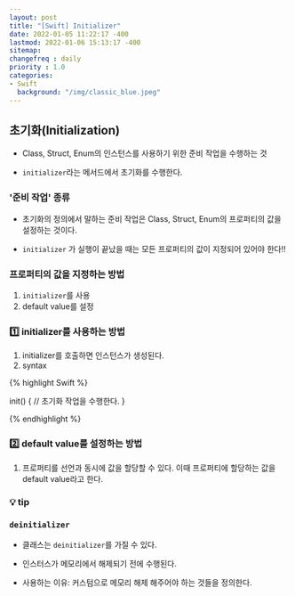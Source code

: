```yaml
---
layout: post
title: "[Swift] Initializer"
date: 2022-01-05 11:22:17 -400
lastmod: 2022-01-06 15:13:17 -400
sitemap:
changefreq : daily
priority : 1.0
categories:
- Swift
  background: "/img/classic_blue.jpeg"
---
```


## 초기화(Initialization)
- Class, Struct, Enum의 인스턴스를 사용하기 위한 준비 작업을 수행하는 것

- `initializer`라는 메서드에서 초기화를 수행한다.

### '준비 작업' 종류
- 초기화의 정의에서 말하는 준비 작업은 Class, Struct, Enum의 프로퍼티의 값을 설정하는 것이다.

- `initializer` 가 실행이 끝났을 때는 모든 프로퍼티의 값이 지정되어 있어야 한다‼️

### 프로퍼티의 값을 지정하는 방법 
1. `initializer`를 사용
2. default value를 설정

### :one: initializer를 사용하는 방법
1. initializer를 호출하면 인스턴스가 생성된다. 
2. syntax

{% highlight Swift %}

init() {
  // 초기화 작업을 수행한다.
}

{% endhighlight %}

### :two: default value를 설정하는 방법
1. 프로퍼티를 선언과 동시에 값을 할당할 수 있다. 이때 프로퍼티에 할당하는 값을 default value라고 한다.

### :bulb: tip




### `deinitializer`
- 클래스는 `deinitializer`를 가질 수 있다.

- 인스터스가 메모리에서 해제되기 전에 수행된다.

- 사용하는 이유: 커스텀으로 메모리 해제 해주어야 하는 것들을 정의한다.

<br/>

###    